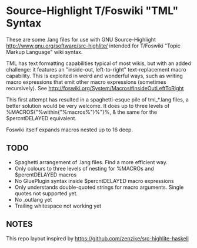 Source-Highlight T/Foswiki "TML" Syntax
=======================================

These are some .lang files for use with GNU Source-Highlight
http://www.gnu.org/software/src-highlite/ intended for T/Foswiki "Topic Markup
Language" wiki syntax.

TML has text formatting capabilities typical of most wikis, but with an added
challenge: it features an "inside-out, left-to-right" text-replacement macro
capability. This is exploited in weird and wonderful ways, such as writing macro
expressions that emit other macro expressions (sometimes recursively). See
http://foswiki.org/System/Macros#InsideOutLeftToRight

This first attempt has resulted in a spaghetti-esque pile of tml\_\*.lang files,
a better solution would be very welcome. It does up to three levels of
%MACROS{"%within{"%macros%"}%"}%, & the same for the $percntDELAYED equivalent.

Foswiki itself expands macros nested up to 16 deep.

TODO
----
* Spaghetti arrangement of .lang files. Find a more efficient way.
* Only colours to three levels of nesting for %MACROs and $percntDELAYED macros
* No GluePlugin syntax inside $percntDELAYED macro expressions
* Only understands double-quoted strings for macro arguments. Single quotes
  not supported yet.
* No .outlang yet
* Trailing whitespace not working yet

NOTES
-----
This repo layout inspired by https://github.com/zenzike/src-highlite-haskell
